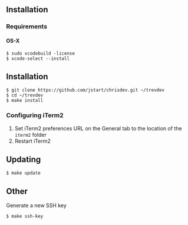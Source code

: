 ## Installation

### Requirements

#### OS-X

```
$ sudo xcodebuild -license
$ xcode-select --install
```

## Installation

```
$ git clone https://github.com/jstart/chrisdev.git ~/trevdev
$ cd ~/trevdev
$ make install
```

### Configuring iTerm2

1. Set iTerm2 preferences URL on the General tab to the location of the `iterm2` folder
2. Restart iTerm2

## Updating

```
$ make update
```

## Other

Generate a new SSH key

```
$ make ssh-key
```
